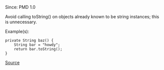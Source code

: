 Since: PMD 1.0

Avoid calling toString() on objects already known to be string instances; this is unnecessary.

Example(s):
```
private String baz() {
    String bar = "howdy";
    return bar.toString();
}
```

[Source](https://pmd.github.io/pmd-5.5.4/pmd-java/rules/java/strings.html#StringToString)

